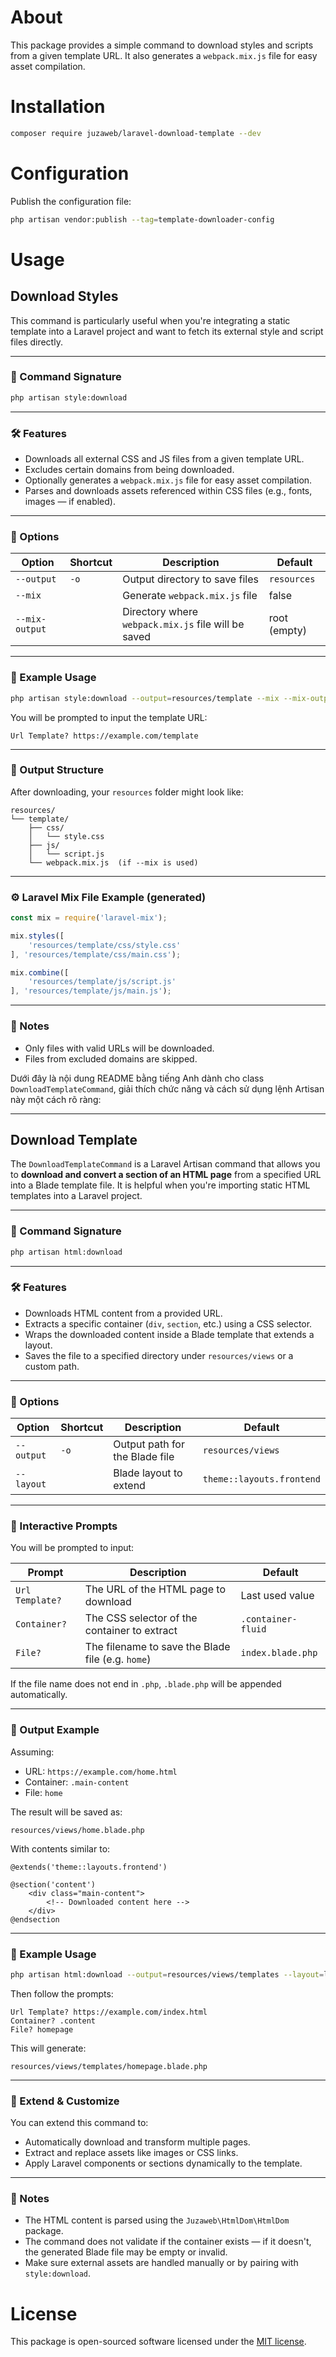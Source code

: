 # About

This package provides a simple command to download styles and scripts from a given template URL. It also generates a `webpack.mix.js` file for easy asset compilation.

# Installation

```bash
composer require juzaweb/laravel-download-template --dev
```

# Configuration

Publish the configuration file:

```bash
php artisan vendor:publish --tag=template-downloader-config
```


# Usage

## Download Styles

This command is particularly useful when you're integrating a static template into a Laravel project and want to fetch its external style and script files directly.

---

### 🧾 Command Signature

```bash
php artisan style:download
```

---

### 🛠 Features

* Downloads all external CSS and JS files from a given template URL.
* Excludes certain domains from being downloaded.
* Optionally generates a `webpack.mix.js` file for easy asset compilation.
* Parses and downloads assets referenced within CSS files (e.g., fonts, images — if enabled).

---

### 🔧 Options

| Option         | Shortcut | Description                              | Default      |
| -------------- | -------- | ---------------------------------------- | ------------ |
| `--output`     | `-o`     | Output directory to save files           | `resources`  |
| `--mix`        |          | Generate `webpack.mix.js` file           | false        |
| `--mix-output` |          | Directory where `webpack.mix.js` file will be saved | root (empty) |

---

### 🧪 Example Usage

```bash
php artisan style:download --output=resources/template --mix --mix-output=resources/template
```

You will be prompted to input the template URL:

```
Url Template? https://example.com/template
```

---

### 📂 Output Structure

After downloading, your `resources` folder might look like:

```
resources/
└── template/
    ├── css/
    │   └── style.css
    ├── js/
    │   └── script.js
    └── webpack.mix.js  (if --mix is used)
```

---

### ⚙️ Laravel Mix File Example (generated)

```js
const mix = require('laravel-mix');

mix.styles([
    'resources/template/css/style.css'
], 'resources/template/css/main.css');

mix.combine([
    'resources/template/js/script.js'
], 'resources/template/js/main.js');
```

---

### 📌 Notes

* Only files with valid URLs will be downloaded.
* Files from excluded domains are skipped.

Dưới đây là nội dung README bằng tiếng Anh dành cho class `DownloadTemplateCommand`, giải thích chức năng và cách sử dụng lệnh Artisan này một cách rõ ràng:

---

## Download Template

The `DownloadTemplateCommand` is a Laravel Artisan command that allows you to **download and convert a section of an HTML page** from a specified URL into a Blade template file. It is helpful when you're importing static HTML templates into a Laravel project.

---

### 🧾 Command Signature

```bash
php artisan html:download
```

---

### 🛠 Features

* Downloads HTML content from a provided URL.
* Extracts a specific container (`div`, `section`, etc.) using a CSS selector.
* Wraps the downloaded content inside a Blade template that extends a layout.
* Saves the file to a specified directory under `resources/views` or a custom path.

---

### 🔧 Options

| Option     | Shortcut | Description                    | Default                   |
| ---------- | -------- | ------------------------------ | ------------------------- |
| `--output` | `-o`     | Output path for the Blade file | `resources/views`         |
| `--layout` |          | Blade layout to extend         | `theme::layouts.frontend` |

---

### 💬 Interactive Prompts

You will be prompted to input:

| Prompt          | Description                                       | Default            |
| --------------- | ------------------------------------------------- | ------------------ |
| `Url Template?` | The URL of the HTML page to download              | Last used value    |
| `Container?`    | The CSS selector of the container to extract      | `.container-fluid` |
| `File?`         | The filename to save the Blade file (e.g. `home`) | `index.blade.php`  |

If the file name does not end in `.php`, `.blade.php` will be appended automatically.

---

### 📂 Output Example

Assuming:

* URL: `https://example.com/home.html`
* Container: `.main-content`
* File: `home`

The result will be saved as:

```
resources/views/home.blade.php
```

With contents similar to:

```blade
@extends('theme::layouts.frontend')

@section('content')
    <div class="main-content">
        <!-- Downloaded content here -->
    </div>
@endsection
```

---

### 🧪 Example Usage

```bash
php artisan html:download --output=resources/views/templates --layout=layouts.app
```

Then follow the prompts:

```
Url Template? https://example.com/index.html
Container? .content
File? homepage
```

This will generate:

```
resources/views/templates/homepage.blade.php
```

---

### 🧩 Extend & Customize

You can extend this command to:

* Automatically download and transform multiple pages.
* Extract and replace assets like images or CSS links.
* Apply Laravel components or sections dynamically to the template.

---

### 📌 Notes

* The HTML content is parsed using the `Juzaweb\HtmlDom\HtmlDom` package.
* The command does not validate if the container exists — if it doesn't, the generated Blade file may be empty or invalid.
* Make sure external assets are handled manually or by pairing with `style:download`.

# License

This package is open-sourced software licensed under the [MIT license](./LICENSE).
